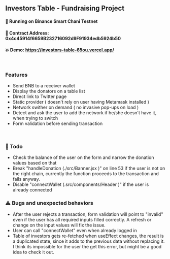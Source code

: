 ## Investors Table - Fundraising Project


#### 🚀 Running on Binance Smart Chani Testnet
#### 📑 Contract Address: 0x4c45914f6659B232716092d9F91934edb5924b50
#### 💥 Demo: https://investors-table-65ou.vercel.app/
<br/>

### Features ###
 - Send BNB to a receiver wallet
 - Display the donators on a table list
 - Direct link to Twitter page
 - Static provider ( doesn't rely on user having Metamask installed )
 - Network swither on demand ( no invasive pop-ups on load )
 - Detect and ask the user to add the network if he/she doesn't have it, when trying to switch
 - Form validation before sending transaction 
 <br/>
 
### 📝 Todo ###
 - Check the balance of the user on the form and narrow the donation values based on that
 - Break "handleDonation (./src/Banner.jsx )" on line 53 if the user is not on the right chain, currently 
 the function proceeds to the transaction and fails anyway.
 - Disable "connectWallet (.src/components/Header )" if the user is already connected
 


### ⚠️ Bugs and unexpected behaviors ###
 - After the user rejects a transaction, form validation will point to "invalid" even if the user 
 has all required inputs filled correctly. A refresh or change on the input values will fix the issue.
 - User can call "connectWallet" even when already logged in
 - Table of investors gets re-fetched when useEffect changes, the result is a duplicated state,
 since it adds to the previous data without replacing it. I think its impossible for the user the get 
 this error, but might be a good idea to check it out.
 
 
 
  
